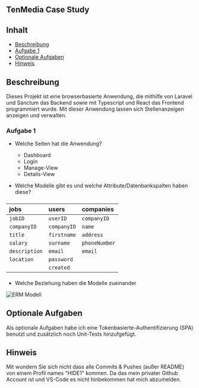 ## TenMedia Case Study

## Inhalt
- [Beschreibung](#beschreibung)
- [Aufgabe 1](#aufgabe-1)
- [Optionale Aufgaben](#optionale-aufgaben)
- [Hinweis](#hinweis)


## Beschreibung
Dieses Projekt ist eine browserbasierte Anwendung, die mithilfe von Laravel und Sanctum das Backend sowie mit Typescript und React das Frontend programmiert wurde.
Mit dieser Anwendung lassen sich Stellenanzeigen anzeigen und verwalten.

### Aufgabe 1
- Welche Seiten hat die Anwendung?  
    - Dashboard
    - Login
    - Manage-View
    - Details-View
 
- Welche Modelle gibt es und welche Attribute/Datenbankspalten haben diese?
###
| jobs          | users         | companies            |
| :------------ | :-----------  | :------------------------- |
| `jobID`       | `userID`      | `companyID`
| `companyID`   | `companyID`   | `name` |
| `title`       | `firstname`   | `address` |
| `salary`      | `surname`     | `phoneNumber`|
| `description` | `email`       | `email` |
| `location`    | `password`    | 
|                | `created`    |

####



- Welche Beziehung haben die Modelle zueinander

![ERM Modell](https://user-images.githubusercontent.com/117258295/221420873-a54e805b-25ed-4ee2-8f0d-291db9b875b2.png)

## Optionale Aufgaben

Als optionale Aufgaben habe ich eine Tokenbasierte-Authentifizierung (SPA) benutzt und zusätzlich noch Unit-Tests hinzufgefügt.

## Hinweis
Mit wundern Sie sich nicht dass alle Commits & Pushes (außer README) von einem Profil names "HIDE1" kommen. Da das mein privater Github Account ist und VS-Code es nicht hinbekommen hat mich abzumelden.


